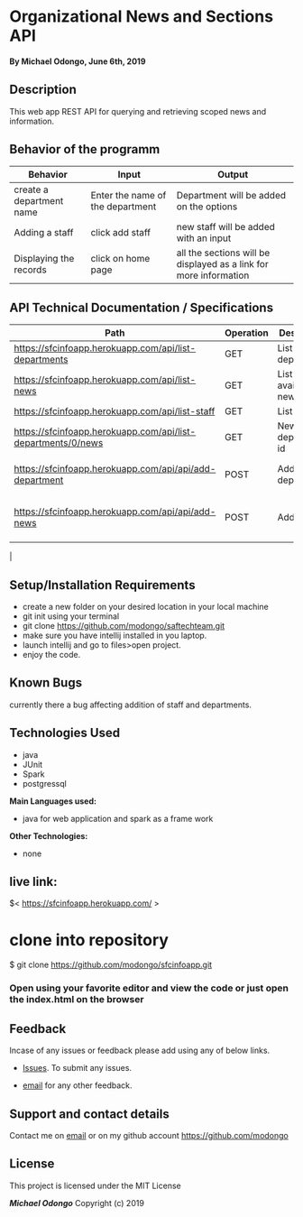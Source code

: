 # Organizational News and Sections API

#### By **Michael Odongo, June 6th, 2019**

## Description
This web app REST API for querying and retrieving scoped news and information. 

## Behavior of the programm

 | Behavior                                       |  Input | Output    |
 | ---------------------------------------------- | ------ | --------- |
 | create a department name  | Enter the name of the department     |  Department will be added on the options |
 |Adding a staff| click add staff   |  new staff will be added with an input |
 |Displaying the records| click on home page  |  all the sections will be displayed as a link for more information|

 ## API Technical Documentation / Specifications
| Path                                     |  Operation | Description   |Request Format|
 | ---------------------------------------------- | ------ | --------- |---------------|
 | https://sfcinfoapp.herokuapp.com/api/list-departments| GET  | List all departments||
 |https://sfcinfoapp.herokuapp.com/api/list-news|GET|List available news||
 |https://sfcinfoapp.herokuapp.com/api/list-staff| GET| List all staff||
  |https://sfcinfoapp.herokuapp.com/api/list-departments/0/news| GET| News per department id||
 | https://sfcinfoapp.herokuapp.com/api/api/add-department |POST| Add department|    { "deptname": "NSO", "description": "NSO department"  }|    
  | https://sfcinfoapp.herokuapp.com/api/api/add-news |POST| Add News|    { "newsitems": "Hello time","newscategoryid": 0,"newstitle": "Hello newstitle" }

   |
   

 
## Setup/Installation Requirements

* create a new folder on your desired location in your local machine
* git init using your terminal
* git clone https://github.com/modongo/saftechteam.git
* make sure you have intellij installed in you laptop.
* launch intellij and go to files>open project.
* enjoy the code.

## Known Bugs

currently there a bug affecting addition of staff and departments. 

## Technologies Used
* java
* JUnit
* Spark
* postgressql

**Main Languages used:**

* java for web application and spark as a frame work


**Other Technologies:**

* none

## live link:

$< https://sfcinfoapp.herokuapp.com/ >

# clone into repository

$ git clone  https://github.com/modongo/sfcinfoapp.git
### Open using your favorite editor and view the code or just open the index.html on the browser

## Feedback

Incase of any issues or feedback please add using any of below links.

* [Issues]( https://github.com/modongo/sfcinfoapp.issues). To submit any issues.

* [email](mikodongo@gmail.com) for any other feedback.

## Support and contact details

 Contact me on [email](mikodongo@gmail.com) or on my github account <https://github.com/modongo>


## License

This project is licensed under the MIT License

**_Michael Odongo_** Copyright (c) 2019